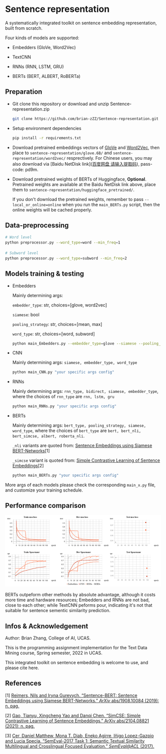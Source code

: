 # Sentence representation

A systematically integrated toolkit on sentence embedding representation, built from scratch.

Four kinds of models are supported: 

* Embedders (GloVe, Word2Vec)

* TextCNN

* RNNs (RNN, LSTM, GRU)

* BERTs (BERT, ALBERT, RoBERTa)

## Preparation

* Git clone this repository or download and unzip Sentence-representation.zip
  
  ```bash
  git clone https://github.com/brian-zZZ/Sentence-representation.git
  ```

* Setup environment dependencies
  
  ```bash
  pip install -r requirements.txt
  ```

* Download pretrained embeddings vectors of [GloVe](https://huggingface.co/stanfordnlp/glove/resolve/main/glove.6B.zip) and [Word2Vec](https://huggingface.co/fse/word2vec-google-news-300/resolve/main/word2vec-google-news-300.model.vectors.npy), then place to `sentence-representation/glove.6B/` and `sentence-representation/word2vec/` resprectively. For Chinese users, you may also download via [Baidu NetDisk link]([百度网盘 请输入提取码](https://pan.baidu.com/s/1YzJeGvo_noLB31h7j5fiWQ?pwd=pd9m)), pass-code: pd9m.

* Download pretrained weights of BERTs of Huggingface, **Optional**. Pretrained weights are available at the Baidu NetDisk link above, place them to `sentence-representation/huggingface_pretrained/`.
  
  If you don't download the pretrained weights,  remember to pass `--local_or_online=online` when you run the `main_BERTs.py` script, then the online weights will be cached properly.

## Data-preprocessing

```bash
# Word level
python preprocessor.py --word_type=word --min_freq=1

# Subword level
python preprocessor.py --word_type=subword --min_freq=2
```

## Models training & testing

* Embedders
  
  Mainly determining args: 
  
  `embedder_type`: str, choices=[glove, word2vec]
  
  `siamese`: bool
  
  `pooling_strategy`: str, choices=[mean, max]
  
  `word_type`: str, choices=[word, subword]
  
  ```bash
  python main_Embedders.py --embedder_type=glove --siamese --pooling_strategy=mean --word_type=subword
  ```

* CNN
  
  Mainly determining args: `siamese, embedder_type, word_type`
  
  ```bash
  python main_CNN.py "your specific args config"
  ```

* RNNs
  
  Mainly determining args: `rnn_type, bidirect, siamese, embedder_type`, where the choices of `rnn_type` are `rnn, lstm, gru`
  
  ```bash
  python main_RNNs.py "your specific args config"
  ```

* BERTs
  
  Mainly determining args: `bert_type, pooling_strategy, siamese, word_type`, where the choices of `bert_type` are `bert, bert_nli, bert_simcse, albert, roberta_nli`.
  
  `_nli` variants are quoted from: [Sentence Embeddings using Siamese BERT-Networks](https://aclanthology.org/D19-1410.pdf)[1]
  
  `_simcse` variant is quoted from: [Simple Contrastive Learning of Sentence Embeddings](https://aclanthology.org/2021.emnlp-main.552.pdf)[2]
  
  ```bash
  python main_BERTs.py "your specific args config"
  ```

More args of each models please check the corresponding `main_x.py` file, and customize your training schedule.

## Performance comparison

![Global comparison](./results.png)

BERTs outpeform other methods by absolute advantage, although it costs more time and hardware resources; Embedders and RNNs are not bad, close to each other; while TextCNN peforms pour, indicating it's not that suitable for sentence sementic similarity prediction.

## Infos & Acknowledgement

Author: Brian Zhang, College of AI, UCAS.

This is the programming assignment implementation for the Text Data Mining course, Spring semester, 2022 in UCAS.

This integrated toolkit on sentence embedding is welcome to use, and please cite here.

## References

[1] [Reimers, Nils and Iryna Gurevych. “Sentence-BERT: Sentence Embeddings using Siamese BERT-Networks.” *ArXiv* abs/1908.10084 (2019): n. pag.](https://aclanthology.org/D19-1410.pdf)

[2] [Gao, Tianyu, Xingcheng Yao and Danqi Chen. “SimCSE: Simple Contrastive Learning of Sentence Embeddings.” ArXiv abs/2104.08821 (2021): n. pag.](https://aclanthology.org/2021.emnlp-main.552.pdf)

[3] [Cer, Daniel Matthew, Mona T. Diab, Eneko Agirre, Iñigo Lopez-Gazpio and Lucia Specia. “SemEval-2017 Task 1: Semantic Textual Similarity Multilingual and Crosslingual Focused Evaluation.” *SemEval@ACL* (2017).](https://aclanthology.org/S17-2001.pdf)
